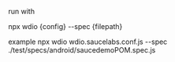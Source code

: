 run with 

npx wdio {config} --spec {filepath}

example npx wdio wdio.saucelabs.conf.js --spec ./test/specs/android/saucedemoPOM.spec.js
